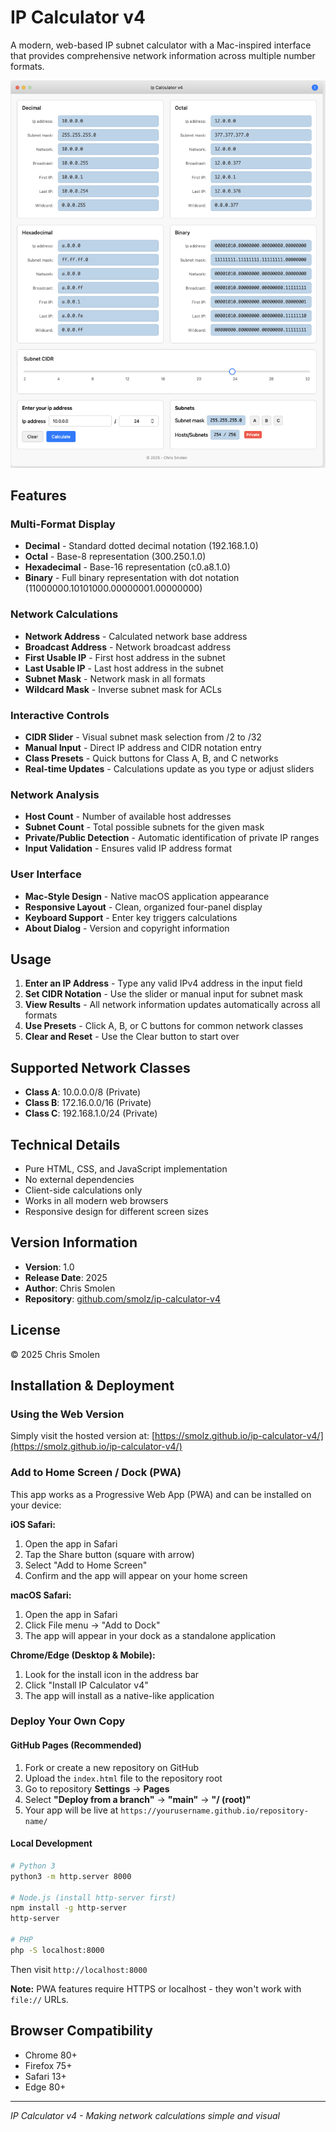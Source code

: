 # IP Calculator v4

A modern, web-based IP subnet calculator with a Mac-inspired interface that provides comprehensive network information across multiple number formats.

![IP Calculator v4 Screenshot](screenshot.png)

## Features

### Multi-Format Display
- **Decimal** - Standard dotted decimal notation (192.168.1.0)
- **Octal** - Base-8 representation (300.250.1.0)
- **Hexadecimal** - Base-16 representation (c0.a8.1.0)
- **Binary** - Full binary representation with dot notation (11000000.10101000.00000001.00000000)

### Network Calculations
- **Network Address** - Calculated network base address
- **Broadcast Address** - Network broadcast address
- **First Usable IP** - First host address in the subnet
- **Last Usable IP** - Last host address in the subnet
- **Subnet Mask** - Network mask in all formats
- **Wildcard Mask** - Inverse subnet mask for ACLs

### Interactive Controls
- **CIDR Slider** - Visual subnet mask selection from /2 to /32
- **Manual Input** - Direct IP address and CIDR notation entry
- **Class Presets** - Quick buttons for Class A, B, and C networks
- **Real-time Updates** - Calculations update as you type or adjust sliders

### Network Analysis
- **Host Count** - Number of available host addresses
- **Subnet Count** - Total possible subnets for the given mask
- **Private/Public Detection** - Automatic identification of private IP ranges
- **Input Validation** - Ensures valid IP address format

### User Interface
- **Mac-Style Design** - Native macOS application appearance
- **Responsive Layout** - Clean, organized four-panel display
- **Keyboard Support** - Enter key triggers calculations
- **About Dialog** - Version and copyright information

## Usage

1. **Enter an IP Address** - Type any valid IPv4 address in the input field
2. **Set CIDR Notation** - Use the slider or manual input for subnet mask
3. **View Results** - All network information updates automatically across all formats
4. **Use Presets** - Click A, B, or C buttons for common network classes
5. **Clear and Reset** - Use the Clear button to start over

## Supported Network Classes

- **Class A**: 10.0.0.0/8 (Private)
- **Class B**: 172.16.0.0/16 (Private) 
- **Class C**: 192.168.1.0/24 (Private)

## Technical Details

- Pure HTML, CSS, and JavaScript implementation
- No external dependencies
- Client-side calculations only
- Works in all modern web browsers
- Responsive design for different screen sizes

## Version Information

- **Version**: 1.0
- **Release Date**: 2025
- **Author**: Chris Smolen
- **Repository**: [github.com/smolz/ip-calculator-v4](https://github.com/smolz/ip-calculator-v4)

## License

© 2025 Chris Smolen

## Installation & Deployment

### Using the Web Version
Simply visit the hosted version at: [https://smolz.github.io/ip-calculator-v4/](https://smolz.github.io/ip-calculator-v4/)

### Add to Home Screen / Dock (PWA)
This app works as a Progressive Web App (PWA) and can be installed on your device:

**iOS Safari:**
1. Open the app in Safari
2. Tap the Share button (square with arrow)
3. Select "Add to Home Screen"
4. Confirm and the app will appear on your home screen

**macOS Safari:**
1. Open the app in Safari
2. Click File menu → "Add to Dock"
3. The app will appear in your dock as a standalone application

**Chrome/Edge (Desktop & Mobile):**
1. Look for the install icon in the address bar
2. Click "Install IP Calculator v4"
3. The app will install as a native-like application

### Deploy Your Own Copy

#### GitHub Pages (Recommended)
1. Fork or create a new repository on GitHub
2. Upload the `index.html` file to the repository root
3. Go to repository **Settings** → **Pages**
4. Select **"Deploy from a branch"** → **"main"** → **"/ (root)"**
5. Your app will be live at `https://yourusername.github.io/repository-name/`

#### Local Development
```bash
# Python 3
python3 -m http.server 8000

# Node.js (install http-server first)
npm install -g http-server
http-server

# PHP
php -S localhost:8000
```
Then visit `http://localhost:8000`

**Note:** PWA features require HTTPS or localhost - they won't work with `file://` URLs.

## Browser Compatibility

- Chrome 80+
- Firefox 75+
- Safari 13+
- Edge 80+

---

*IP Calculator v4 - Making network calculations simple and visual*
